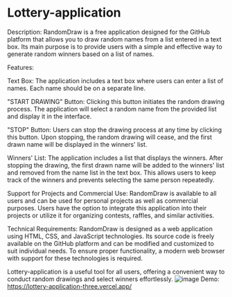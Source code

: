 # Lottery-application

Description:
RandomDraw is a free application designed for the GitHub platform that allows you to draw random names from a list entered in a text box. Its main purpose is to provide users with a simple and effective way to generate random winners based on a list of names.

Features:

Text Box: The application includes a text box where users can enter a list of names. Each name should be on a separate line.

"START DRAWING" Button: Clicking this button initiates the random drawing process. The application will select a random name from the provided list and display it in the interface.

"STOP" Button: Users can stop the drawing process at any time by clicking this button. Upon stopping, the random drawing will cease, and the first drawn name will be displayed in the winners' list.

Winners' List: The application includes a list that displays the winners. After stopping the drawing, the first drawn name will be added to the winners' list and removed from the name list in the text box. This allows users to keep track of the winners and prevents selecting the same person repeatedly.

Support for Projects and Commercial Use: RandomDraw is available to all users and can be used for personal projects as well as commercial purposes. Users have the option to integrate this application into their projects or utilize it for organizing contests, raffles, and similar activities.

Technical Requirements:
RandomDraw is designed as a web application using HTML, CSS, and JavaScript technologies. Its source code is freely available on the GitHub platform and can be modified and customized to suit individual needs. To ensure proper functionality, a modern web browser with support for these technologies is required.

Lottery-application is a useful tool for all users, offering a convenient way to conduct random drawings and select winners effortlessly.
![image](https://github.com/StefanLengyel/Lottery-application/assets/16822746/4088c232-4be8-48d5-a42a-4d79034b4ad2)
Demo: https://lottery-application-three.vercel.app/
